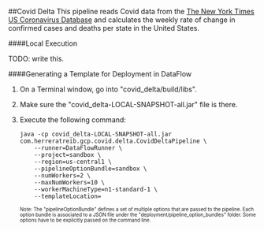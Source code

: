 ##Covid Delta
This pipeline reads Covid data from the [The New York Times US Coronavirus Database](https://console.cloud.google.com/marketplace/product/the-new-york-times/covid19_us_cases) and calculates the weekly rate of change in confirmed cases and deaths per state in the United States.

####Local Execution

TODO: write this.

####Generating a Template for Deployment in DataFlow
1. On a Terminal window, go into "covid_delta/build/libs".
2. Make sure the "covid_delta-LOCAL-SNAPSHOT-all.jar" file is there.
3. Execute the following command:
   
    ```
   java -cp covid_delta-LOCAL-SNAPSHOT-all.jar com.herreratreib.gcp.covid.delta.CovidDeltaPipeline \
        --runner=DataFlowRunner \
        --project=sandbox \
        --region=us-central1 \
        --pipelineOptionBundle=sandbox \
        --numWorkers=2 \
        --maxNumWorkers=10 \
        --workerMachineType=n1-standard-1 \
        --templateLocation=
   ```
   
   <sub><sup>
   Note: The "pipelineOptionBundle" defines a set of multiple options that are passed to the pipeline. Each option bundle is associated to a JSON file under the "deployment/pipeline_option_bundles" folder.
   Some options have to be explicitly passed on the command line. 
   </sup></sub>